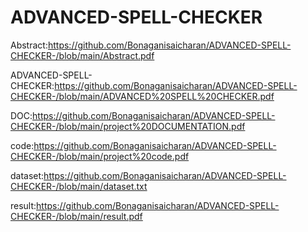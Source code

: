 # ADVANCED-SPELL-CHECKER
Abstract:https://github.com/Bonaganisaicharan/ADVANCED-SPELL-CHECKER-/blob/main/Abstract.pdf

ADVANCED-SPELL-CHECKER:https://github.com/Bonaganisaicharan/ADVANCED-SPELL-CHECKER-/blob/main/ADVANCED%20SPELL%20CHECKER.pdf

DOC:https://github.com/Bonaganisaicharan/ADVANCED-SPELL-CHECKER-/blob/main/project%20DOCUMENTATION.pdf

code:https://github.com/Bonaganisaicharan/ADVANCED-SPELL-CHECKER-/blob/main/project%20code.pdf

dataset:https://github.com/Bonaganisaicharan/ADVANCED-SPELL-CHECKER-/blob/main/dataset.txt

result:https://github.com/Bonaganisaicharan/ADVANCED-SPELL-CHECKER-/blob/main/result.pdf
